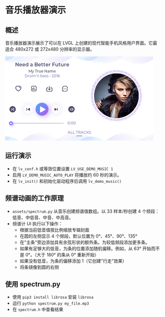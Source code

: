 # 音乐播放器演示

## 概述
音乐播放器演示展示了可以在 LVGL 上创建的现代智能手机风格用户界面。它最适合 480x272 或 272x480 分辨率的显示器。

![使用 LVGL 嵌入式 GUI 库的音乐播放器演示](screenshot1.gif)

## 运行演示
- 在 `lv_conf.h` 或等效位置设置 `LV_USE_DEMO_MUSIC 1`
- 启用 `LV_DEMO_MUSIC_AUTO_PLAY` 将播放约 60 秒的演示。
- 在 `lv_init()` 和初始化驱动程序后调用 `lv_demo_music()`

## 频谱动画的工作原理
- `assets/spectrum.py` 从音乐创建频谱值数组。以 33 样本/秒创建 4 个频段：低音、中低音、中音、中高音。
- 频谱计 UI 执行以下操作：
	- 根据当前低音值按比例缩放专辑封面
	- 在圆的左侧显示 4 个频段，默认位置为 0°、45°、90°、135°
	- 在"主条"旁边添加具有余弦形状的额外条。为较低频段添加更多条。
	- 如果有足够大的低音，为条的位置添加随机偏移。例如，从 63° 开始而不是 0°。（大于 180° 的条从 0° 重新开始）
	- 如果没有低音，为条的偏移添加 1（它创建"行走"效果）
	- 将条镜像到圆的右侧

## 使用 spectrum.py
- 使用 `pip3 install librosa` 安装 `librosa`
- 运行 `python spectrum.py my_file.mp3`
- 在 `spectrum.h` 中查看结果
